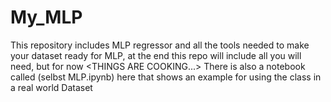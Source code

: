 # My_MLP
This repository includes MLP regressor and all the tools needed to make your dataset ready for MLP, at the end this repo will include all you will need, but for now &lt;THINGS ARE COOKING...>
There is also a notebook called (selbst MLP.ipynb) here that shows an example for using the class in a real world Dataset
